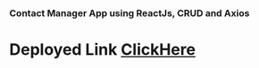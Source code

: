 ### Contact Manager App using ReactJs, CRUD and Axios

# Deployed Link [ClickHere](https://inquisitive-truffle-d23a7c.netlify.app)
